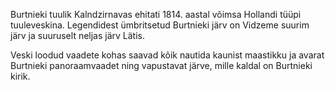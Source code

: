 Burtnieki tuulik Kalndzirnavas ehitati 1814. aastal võimsa Hollandi tüüpi tuuleveskina. Legendidest ümbritsetud Burtnieki järv on Vidzeme suurim järv ja suuruselt neljas järv Lätis.

Veski loodud vaadete kohas saavad kõik nautida kaunist maastikku ja avarat Burtnieki panoraamvaadet ning vapustavat järve, mille kaldal on Burtnieki kirik.
